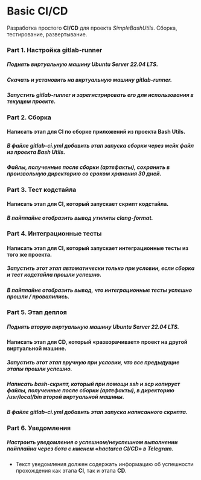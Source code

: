 # Basic CI/CD

Разработка простого **CI/CD** для проекта *SimpleBashUtils*. Сборка, тестирование, развертывание.

### Part 1. Настройка **gitlab-runner**

##### Поднять виртуальную машину *Ubuntu Server 22.04 LTS*.

##### Скачать и установить на виртуальную машину **gitlab-runner**.

##### Запустить **gitlab-runner** и зарегистрировать его для использования в текущем проекте.

### Part 2. Сборка

#### Написать этап для **CI** по сборке приложений из проекта Bash Utils.

##### В файле _gitlab-ci.yml_ добавить этап запуска сборки через мейк файл из проекта Bash Utils.

##### Файлы, полученные после сборки (артефакты), сохранить в произвольную директорию со сроком хранения 30 дней.

### Part 3. Тест кодстайла

#### Написать этап для **CI**, который запускает скрипт кодстайла.

##### В пайплайне отобразить вывод утилиты *clang-format*.

### Part 4. Интеграционные тесты

#### Написать этап для **CI**, который запускает интеграционные тесты из того же проекта.

##### Запустить этот этап автоматически только при условии, если сборка и тест кодстайла прошли успешно.

##### В пайплайне отобразить вывод, что интеграционные тесты успешно прошли / провалились.

### Part 5. Этап деплоя

##### Поднять вторую виртуальную машину *Ubuntu Server 22.04 LTS*.

#### Написать этап для **CD**, который «разворачивает» проект на другой виртуальной машине.

##### Запустить этот этап вручную при условии, что все предыдущие этапы прошли успешно.

##### Написать bash-скрипт, который при помощи **ssh** и **scp** копирует файлы, полученные после сборки (артефакты), в директорию */usr/local/bin* второй виртуальной машины.

##### В файле _gitlab-ci.yml_ добавить этап запуска написанного скрипта.

### Part 6. Уведомления

##### Настроить уведомления о успешном/неуспешном выполнении пайплайна через бота с именем «hactarca CI/CD» в *Telegram*.

- Текст уведомления должен содержать информацию об успешности прохождения как этапа **CI**, так и этапа **CD**.

